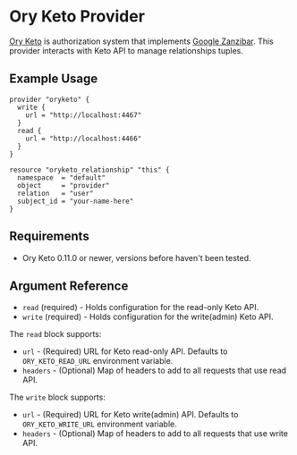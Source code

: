 # Ory Keto Provider

[Ory Keto](https://github.com/ory/keto) is authorization system that implements [Google Zanzibar](https://research.google/pubs/pub48190/).
This provider interacts with Keto API to manage relationships tuples.

## Example Usage

```hcl
provider "oryketo" {
  write {
    url = "http://localhost:4467"
  }
  read {
    url = "http://localhost:4466"
  }
}

resource "oryketo_relationship" "this" {
  namespace  = "default"
  object     = "provider"
  relation   = "user"
  subject_id = "your-name-here"
}
```

## Requirements
- Ory Keto 0.11.0 or newer, versions before haven't been tested.

## Argument Reference

* `read` (required) - Holds configuration for the read-only Keto API.
* `write` (required) - Holds configuration for the write(admin) Keto API.

The `read` block supports:

* `url` - (Required) URL for Keto read-only API. Defaults to `ORY_KETO_READ_URL` environment variable.
* `headers` - (Optional) Map of headers to add to all requests that use read API.

The `write` block supports:

* `url` - (Required) URL for Keto write(admin) API. Defaults to `ORY_KETO_WRITE_URL` environment variable.
* `headers` - (Optional) Map of headers to add to all requests that use write API.
